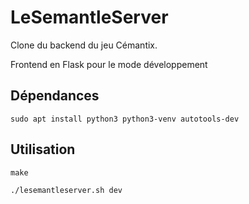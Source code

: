 # LeSemantleServer

Clone du backend du jeu Cémantix.

Frontend en Flask pour le mode développement

## Dépendances

```
sudo apt install python3 python3-venv autotools-dev
```

## Utilisation

```
make

./lesemantleserver.sh dev
```
